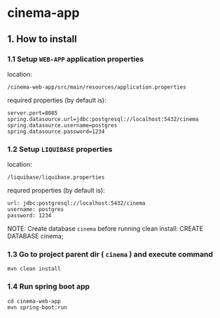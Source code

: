 # cinema-app

## 1. How to install

### 1.1 Setup `WEB-APP` application properties

location:
```
/cinema-web-app/src/main/resources/application.properties
```

required properties (by default is):

```
server.port=8085
spring.datasource.url=jdbc:postgresql://localhost:5432/cinema
spring.datasource.username=postgres
spring.datasource.password=1234
```

### 1.2 Setup `LIQUIBASE` properties

location:
```
/liquibase/liquibase.properties
```

requred properties (by default is):
```
url: jdbc:postgresql://localhost:5432/cinema
username: postgres
password: 1234
```
NOTE: Create database `cinema` before running clean install:
CREATE DATABASE cinema;

### 1.3 Go to project parent dir ( `cinema` ) and execute command
```
mvn clean install
```

### 1.4 Run spring boot app
```
cd cinema-web-app 
mvn spring-boot:run
```
